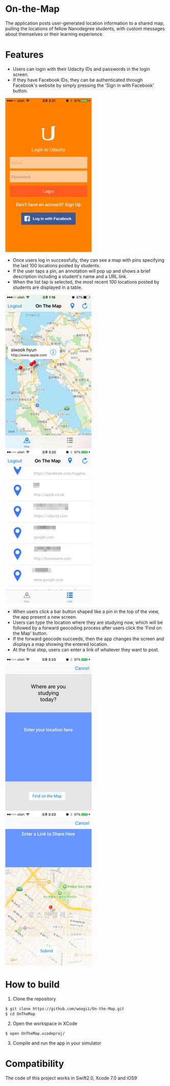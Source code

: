 # On-the-Map
The application posts user-generated location information to a shared map, pulling the locations of fellow Nanodegree students, with custom messages about themselves or their learning experience.

# Features 

* Users can login with their Udacity IDs and passwords in the login screen. 
* If they have Facebook IDs, they can be authenticated through Facebook's website by simply pressing the 'Sign in with Facebook' button.


![OTP Login](ScreenShot/OTM_Login.PNG)  


* Once users log in successfully, they can see a map with pins specifying the last 100 locations posted by students.
* If the user taps a pin, an annotation will pop up and shows a brief description including a student's name and a URL link. 
* When the list tap is selected, the most recent 100 locations posted by students are displayed in a table.


![OTP Main](ScreenShot/OTM_main.PNG)
![OTP Table](ScreenShot/OTM_Table.PNG)



* When users click a bar button shaped like a pin in the top of the view, the app present a new screen.
* Users can type the location where they are studying now, which will be followed by a forward geocoding process after users click the 'Find on the Map' button.
* If the forward geocode succeeds, then the app changes the screen and displays a map showing the entered location. 
* At the final step, users can enter a link of whatever they want to post. 


![OTP Location](ScreenShot/OTM_Location.PNG)
![OTP Link](ScreenShot/OTM_Link.PNG)


# How to build 

1) Clone the repository 
```
$ git clone https://github.com/woogii/On-the-Map.git
$ cd OnTheMap
```
2) Open the workspace in XCode 
```
$ open OnTheMap.xcodeproj/
```
3) Compile and run the app in your simulator 

# Compatibility 
The code of this project works in Swift2.0, Xcode 7.0 and iOS9 
